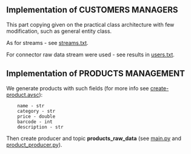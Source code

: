 ## Implementation of CUSTOMERS MANAGERS
This part copying given on the practical class architecture with few modification, such as general entity class.

As for streams - see [streams.txt](./streams.txt).

For connector raw data stream were used - see results in [users.txt](./users.txt).

## Implementation of PRODUCTS MANAGEMENT

We generate products with such fields (for more info see [create-product.avsc](./schema/create-product.avsc)):

```
    name - str
    category - str
    price - double
    barcode - int
    description - str
```

Then create producer and topic **products_raw_data** (see [main.py](./main.py)
and [product_producer.py](./producer/product_producer.py)).
